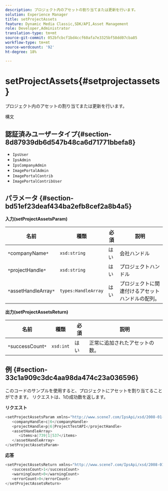 ```yaml
---
description: プロジェクト内のアセットの割り当てまたは更新を行います。
solution: Experience Manager
title: setProjectAssets
feature: Dynamic Media Classic,SDK/API,Asset Management
role: Developer,Administrator
translation-type: tm+mt
source-git-commit: 052bfcbcf1bd4ccf60afa7e3325bf58dd07cba85
workflow-type: tm+mt
source-wordcount: '92'
ht-degree: 18%

---
```



# setProjectAssets{#setprojectassets}

プロジェクト内のアセットの割り当てまたは更新を行います。

構文

## 認証済みユーザータイプ{#section-8d87939db6d547b48ca6d71771bbefa8}

* `IpsUser`
* `IpsAdmin`
* `IpsCompanyAdmin`
* `ImagePortalAdmin`
* `ImagePortalContrib`
* `ImagePortalContribUser`

## パラメータ {#section-bd51ef23deaf434ba2efb8cef2a8b4a5}

**入力(setProjectAssetsParam)**

| 名前 | 種類 | 必須 | 説明 |
|---|---|---|---|
| `*`companyName`*` | `xsd:string` | はい | 会社ハンドル |
| `*`projectHandle`*` | `xsd:string` | はい | プロジェクトハンドル |
| `*`assetHandleArray`*` | `types:HandleArray` | はい | プロジェクトに関連付けるアセットハンドルの配列。 |

**出力(setProjectAssetsReturn)**

| 名前 | 種類 | 必須 | 説明 |
|---|---|---|---|
| `*`successCount`*` | `xsd:int` | はい | 正常に追加されたアセットの数。 |

## 例 {#section-33c1a909c3dc4aa98da474c23a036596}

このコードのサンプルを使用すると、プロジェクトにアセットを割り当てることができます。 リクエストは、1の成功数を返します。

**リクエスト**

```java
<setProjectAssetsParam xmlns="http://www.scene7.com/IpsApi/xsd/2008-01-15">
   <companyHandle>c|6</companyHandle>
   <projectHandle>p|6|ProjectTestAPI</projectHandle>
   <assetHandleArray>
      <items>a|739|1|537</items>
   </assetHandleArray>
</setProjectAssetsParam>
```

**応答**

```java
<setProjectAssetsReturn xmlns="http://www.scene7.com/IpsApi/xsd/2008-01-15">
   <successCount>1</successCount>
   <warningCount>0</warningCount>
   <errorCount>0</errorCount>
</setProjectAssetsReturn>
```

